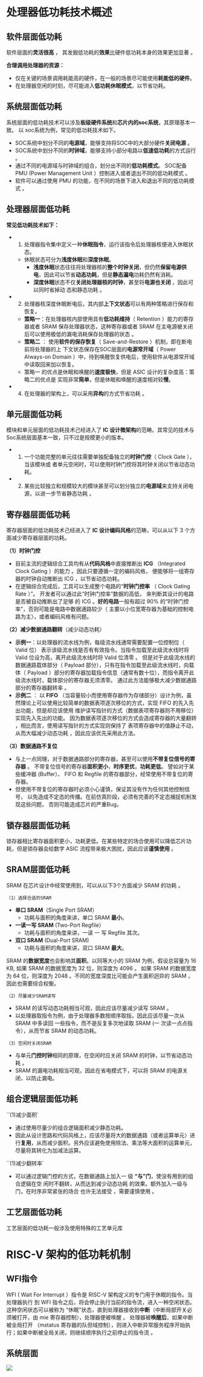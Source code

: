 # 处理器低功耗技术概述
## 软件层面低功耗
软件层面的**灵活很高** ， 其发掘低功耗的**效果**比硬件低功耗本身的效果更加显著 。

**合理调用处理器的资源：**
- 仅在关键的场景调用耗能高的硬件，在一般的场景尽可能使用**耗能低的硬件**。
- 在处理器空闲的时刻，尽可能进入**低功耗休眠模式**，以节省功耗。


## 系统层面低功耗
系统层面的低功耗技术可以涉及**板级硬件系统**和**芯片内的soc系统**，其原理基本一致。 以 soc系统为例，常见的低功耗技术如下。
- SOC系统中划分不同的**电源域**，能够支持将SOC中的大部分硬件**关闭电源** 。
- SOC系统中划分不同的**时钟域**，能够支持小部分电路以**低速低功耗**的方式运行 。
- 通过不同的电源域与时钟域的组合，划分出不同的**低功耗模式**。 SOC配备 PMU (Power Management Unit ）控制进入或者退出不同的低功耗模式 。
- 软件可以通过使用 PMU 的功能，在不同的场景下进入和退出不同的低功耗模式 。

## 处理器层面低功耗
**常见低功耗技术如下：**
- 1. 处理器指令集中定义一种**休眠指令**，运行该指令后处理器核便进入休眠状态。
	- 休眠状态可分为**浅度休眠**和**深度休眠**。
		- **浅度休眠**状态往往将处理器核的**整个时钟关闭**，但仍然**保留电源供电**，因此可以节省**动态功耗**，但是**静态漏电**功耗仍然有消耗。
		- **深度休眠**状态不仅**关闭处理器核的时钟**，甚至将**电源也关闭** ，因此可以同时省掉动 态和静态功耗 。
- 2. 处理器核深度休眠断电后，其内部**上下文状态**可以有两种策略进行保存和恢复。
	- **策略一**：在处理器核内部使用具有**低功耗维持**（ Retention ）能力的寄存器或者 SRAM 保存处理器状态，这种寄存器或者 SRAM 在主电源被关闭后可以使用极低的漏电消耗保存处理器的状态 。
	- **策略二** ： 使用**软件的保存恢复**（ Save-and-Restore ）机制，即在断电前将处理器的上 下文状态保存在SOC层面的**电源常开域**（ Power Always-on Domain ）中，待到唤醒恢复供电后，使用软件从电源常开域中读取回来加以恢复。
	- 策略一 的优点是休眠和唤醒的**速度极快**，但是 ASIC 设计的复杂度高：策略二的优点是 实现非常**简单**，但是休眠和唤醒的速度相对较**慢**。
- 4. 在处理器的架构上，可以采用**异构**的方式节省功耗 。


## 单元层面低功耗
模块和单元层面的低功耗技术己经进入了 **IC 设计微架构**的范畴。其常见的技术与Soc系统层面基本一致，只不过是规模更小的版本。
- 1. 一个功能完整的单元往往需要单独配备独立的**时钟门控**（ Clock Gate ），当该模块或 者单元空闲时，可以使用时钟门控将其时钟关闭以节省动态功耗。 
- 2. 某些比较独立和规模较大的模块甚至可以划分独立的**电源域**来支持关闭电源，以进一步节省静态功耗 。


## 寄存器层面低功耗
寄存器层面的低功耗技术己经进入了 **IC 设计编码风格**的范畴，可以从以下 3 个方面减少寄存器层面的功耗。

**（1）时钟门控**
- 目前主流的逻辑综合工具均有从**代码风格**中直接推断出 **ICG** （Integrated Clock Gating ）的能力 。因此只要遵循一定的编码风格， 便能够将一组寄存器的时钟自动推断出 ICG ，以节省动态功耗。
- 在逻辑综合完成后，工具可以生成整个电路的“**时钟门控率** （ Clock Gating Rate ）”。 开发者可以通过此“时钟门控率”数据的高低， 来判断其设计的电路是否被自动推断出了足够 的 ICG 。**好的电路**一般有超过 90% 的“时钟门控率”，否则可能是电路中数据通路较少（ 主要以小位宽寄存器为基础的控制电路为主〉，或者编码风格有问题。

**（2）减少数据通路翻转**（减少动态功耗）
- **示例一**：以处理器的流水线为例，每级流水线通常需要配置一位控制位（ Valid 位） 表示该级流水线是否有有效指令。当指令加载至此级流水线时将 Valid 位设为高，离开此级流水线时将 Valid 位清零 。 但是对于此级流水线的数据通路载体部分（ Payload 部分），只有在指令加载至此级流水线时，向载体（ Payload ）部分的寄存器加载指令信息（通常有数十位），而指令离开此级流水线时，载体部分的寄存器无须清零。 通过此方法能够极大减少数据通路部分的寄存器翻转率 。
- **示例二** ： 以 **FIFO** （当容量较小而使用寄存器作为存储部分）设计为例，虽然理论上可以使用比较简单的数据表项逐次移位的方式，实现 FIFO 的先入先出功能，但是却应该使用 维护读写指针的方式（数据表项寄存器则不用移位）实现先入先出的功能。 因为数据表项逐次移位的方式会造成寄存器的大量翻转 ，相比而言，使用读写指针的方式实现则保持了 表项寄存器中的值静止不动，从而大幅减少动态功耗 ，因此应该优先采用此方法。

**（3）数据通路不复位**
- 与上一点同理，对于数据通路部分的寄存器，甚至可以使用**不带复位信号的寄存器** 。 不带复位信号的寄存器**面积更小**，**时序更优**，**功耗更低**。 譬如对于某些缓冲器 (Buffer）、 FIFO 和 Regfile 的寄存器部分，经常使用不带复位的寄存器。
- 但使用不带复位的寄存器时必须小心谨慎，保证其没有作为任何其他控制信号， 以免造成不定态的传播。在前仿真阶段，必须有完善的不定态捕捉机制发现这些问题， 否则可能造成芯片的严重Bug。


## 锁存器层面低功耗
锁存器相比寄存器面积更小，功耗更低。在某些特定的场合使用可以降低芯片功耗，但是锁存器会给数字 ASIC 流程带来极大困扰，因此应该**谨慎使用** 。

## SRAM层面低功耗
SRAM 在芯片设计中经常使用到，可以从以下3个方面减少 SRAM 的功耗 。

`（1）选择合适的SRAM`
- **单口 SRAM**（Single Port SRAM）
	- 功耗与面积的角度来讲，单口 SRAM **最小**。
- **一读一写 SRAM** (Two-Port Regfile）
	- 功耗与面积的角度来讲，一读 一 写 Regfile 其次。
- **双口 SRAM** (Dual-Port SRAM)
	- 功耗与面积的角度来讲，双口 SRAM **最大**。

SRAM 的**数据宽度**也会影响其**面积**。以同等大小的 SRAM 为例，假设总容量为 16 KB, 如果 SRAM 的数据宽度为 32 位，则深度为 4096 。 如果 SRAM 的数据宽度为 64 位，则深度为 2048 。不同的宽度深度比可能会产生面积迥异的 SRAM ，因此也需要综合权衡。

`（2）尽量减少SRAM读写`
- SRAM 的读写动态功耗相当可观，因此应该尽量减少读写 SRAM 。
- 以处理器取指令为例，由于处理器多数按顺序取指，因此应该尽量一次从 SRAM 中多读回 一些指令，而不是反复多次地读取 SRAM (一 次读一点点指令），从而节省 SRAM 的动态功耗。


`（3）空闲时关闭SRAM`
- 与单元**门控时钟**相同的原理，在空闲时应关闭 SRAM 的时钟，以节省动态功耗 。
- SRAM 的漏电功耗相当可观，因此在省电模式下，可以将 SRAM 的电源关闭，以防止漏电。

## 组合逻辑层面低功耗
``(1)减少面积`
- 通过使用尽量少的组合逻辑面积减少静态功耗。 
- 因此从设计思路和代码风格上，应该尽量将大的数据通路（或者运算单元〉进行**复用**，从而减少面积。另外应该避免使用除法、乘法等大面积的运算单元，尽量将其转化为加减法运算。

``(1)减少翻转率`
- 可以通过逻辑门控的方式，在数据通路上加入一 级 **“与”门**，使没有用到的组合逻辑在空 闲时不翻转，从而达到减少动态功耗 的效果。额外加入一级与门，在时序非常紧张的场合 也许无法接受 ，需要谨慎使用 。
## 工艺层面低功耗
工艺层面的低功耗一般涉及使用特殊的工艺单元库
# RISC-V 架构的低功耗机制
## WFI指令
WFI ( Wait For Interrupt ）指令是 RISC-V 架构定义的专门用于休眠的指令。当处理器执行 到 WFI 指令之后，将会停止执行当前的指令流，进入一种空闲状态。这种空闲状态可以被称为 “休眠”状态，直到处理器接收到**中断**（中断局部开关必须被打开，由 mie 寄存器控制〉，处理器便被唤醒 。 处理器被**唤醒后**，如果中断被全局打开 （mstatus 寄存器的队但域控制），则进入中断异常服务程序开始执行；如果中断被全局关闭，则继续顺序执行之前停止的指令流 。

## 系统层面
![](attachment/20230108163457.png)



